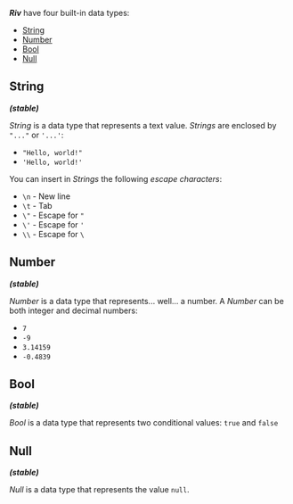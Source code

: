 


***Riv*** have four built-in data types:

- [String](#string)
- [Number](#number)
- [Bool](#bool)
- [Null](#null)



## String

***(stable)***


*String* is a data type that represents a text value. *Strings* are enclosed by `"..."` or `'...'`:

- `"Hello, world!"`
- `'Hello, world!'`

You can insert in *Strings* the following *escape characters*:

- `\n` - New line
- `\t` - Tab
- `\"` - Escape for `"`
- `\'` - Escape for `'`
- `\\` - Escape for `\`

## Number

***(stable)***


*Number* is a data type that represents... well... a number. A *Number* can be both integer and decimal numbers:

- `7`
- `-9`
- `3.14159`
- `-0.4839`

## Bool

***(stable)***


*Bool* is a data type that represents two conditional values: `true` and `false`

## Null

***(stable)***


*Null* is a data type that represents the value `null`.